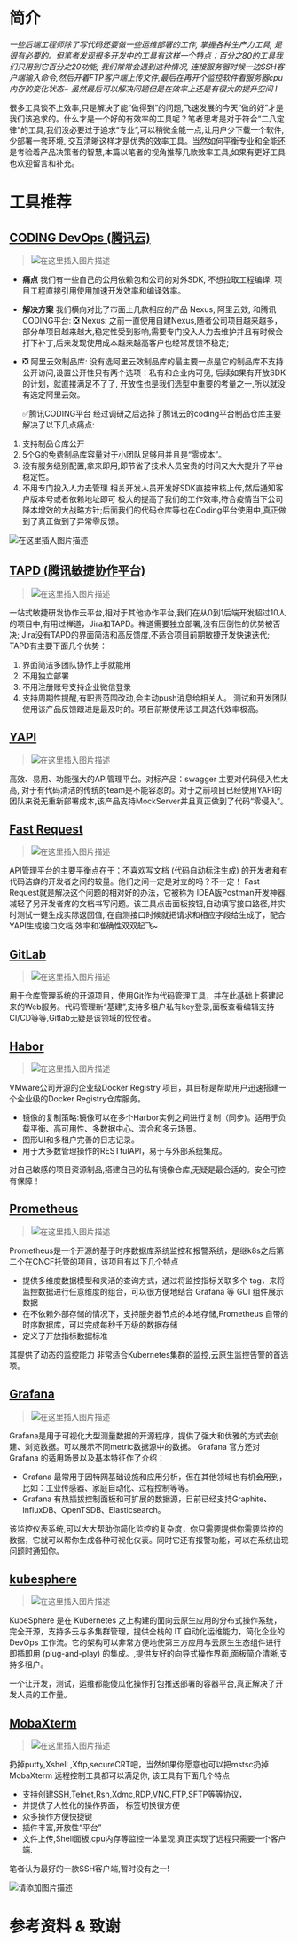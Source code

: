 ﻿# 简介  
*一些后端工程师除了写代码还要做一些运维部署的工作, 掌握各种生产力工具, 是很有必要的。但笔者发现很多开发中的工具有这样一个特点：百分之80的工具我们只用到它百分之20功能, 我们常常会遇到这种情况, 连接服务器时候一边SSH客户端输入命令,然后开着FTP客户端上传文件,最后在再开个监控软件看服务器cpu 内存的变化状态~ 虽然最后可以解决问题但是在效率上还是有很大的提升空间 !* 

很多工具谈不上效率,只是解决了能“做得到”的问题,飞速发展的今天“做的好”才是我们该追求的。什么才是一个好的有效率的工具呢？笔者思考是对于符合“二八定律”的工具,我们没必要过于追求“专业”,可以稍微全能一点,让用户少下载一个软件,少部署一套环境, 交互清晰这样才是优秀的效率工具。当然如何平衡专业和全能还是考验着产品决策者的智慧,本篇以笔者的视角推荐几款效率工具,如果有更好工具也欢迎留言和补充。



# 工具推荐
##   [CODING DevOps (腾讯云)](https://cloud.tencent.com/product/coding)  
>![在这里插入图片描述](https://img-blog.csdnimg.cn/0d562d93f016485392841bbea9b0e589.png)

- **痛点**
我们有一些自己的公用依赖包和公司的对外SDK, 不想拉取工程编译, 项目工程直接引用使用加速开发效率和编译效率。
- **解决方案**
我们横向对比了市面上几款相应的产品 Nexus, 阿里云效, 和腾讯CODING平台: 
❎ Nexus: 
之前一直使用自建Nexus,随者公司项目越来越多，部分单项目越来越大,稳定性受到影响,需要专门投入人力去维护并且有时候会打下补丁,后来发现使用成本越来越高客户也经常反馈不稳定;

- ❎ 阿里云效制品库: 
	没有选阿里云效制品库的最主要一点是它的制品库不支持公开访问,设置公开性只有两个选项：私有和企业内可见, 后续如果有开放SDK的计划，就直接满足不了了, 开放性也是我们选型中重要的考量之一,所以就没有选定阿里云效。

	✅腾讯CODING平台
	经过调研之后选择了腾讯云的coding平台制品仓库主要解决了以下几点痛点:  
1. 支持制品仓库公开
2. 5个G的免费制品库容量对于小团队足够用并且是“零成本”。
3. 没有服务级别配置,拿来即用,即节省了技术人员宝贵的时间又大大提升了平台稳定性。
4. 不用专门投入人力去管理 相关开发人员开发好SDK直接审核上传,然后通知客户版本号或者依赖地址即可
极大的提高了我们的工作效率,符合疫情当下公司降本增效的大战略方针;后面我们的代码仓库等也在Coding平台使用中,真正做到了真正做到了异常零反馈。

![在这里插入图片描述](https://img-blog.csdnimg.cn/fb75125434b7450ebc147e46728643f2.png)





## [TAPD (腾讯敏捷协作平台) ](https://www.tapd.cn/)  
>![在这里插入图片描述](https://img-blog.csdnimg.cn/b94ee4ca030242bf80496440bbf4a599.png)

一站式敏捷研发协作云平台,相对于其他协作平台,我们在从0到1后端开发超过10人的项目中,有用过禅道，Jira和TAPD。禅道需要独立部署,没有压倒性的优势被否决; Jira没有TAPD的界面简洁和高反馈度,不适合项目前期敏捷开发快速迭代; TAPD有主要下面几个优势：
1. 界面简洁多团队协作上手就能用
2. 不用独立部署
3. 不用注册账号支持企业微信登录
4. 支持周期性提醒,有职责范围改动,会主动push消息给相关人。
测试和开发团队使用该产品反馈跟进是最及时的。项目前期使用该工具迭代效率极高。

## [YAPI](https://yapi.pro/)
> ![在这里插入图片描述](https://img-blog.csdnimg.cn/bb2334c78df84e6780a8ff5b0c677396.png)

高效、易用、功能强大的API管理平台。对标产品：swagger 主要对代码侵入性太高, 对于有代码清洁的传统的team是不能容忍的。对于之前项目已经使用YAPI的团队来说无重新部署成本,该产品支持MockServer并且真正做到了代码“零侵入”。

## [Fast Request](https://dromara.gitee.io/fast-request/)  
>![在这里插入图片描述](https://img-blog.csdnimg.cn/img_convert/397164352aca09324ead8acc8605164f.gif)

API管理平台的主要平衡点在于：不喜欢写文档 (代码自动标注生成) 的开发者和有代码洁癖的开发者之间的较量。他们之间一定是对立的吗？不一定！
Fast Request就是解决这个问题的相对好的办法，它被称为 IDEA版Postman开发神器,减轻了另开发者疼的文档书写问题。该工具点击面板按钮,自动填写接口路径,并实时测试一键生成实际返回值, 在自测接口时候就把请求和相应字段给生成了，配合YAPI生成接口文档,效率和准确性双双起飞~




## [GitLab](https://gitlab.com/)
> ![在这里插入图片描述](https://img-blog.csdnimg.cn/9998f561479141a180a16ba86120a7a1.png)

用于仓库管理系统的开源项目，使用Git作为代码管理工具，并在此基础上搭建起来的Web服务。代码管理新“基建”,支持多租户私有key登录,面板查看编辑支持CI/CD等等,Gitlab无疑是该领域的佼佼者。

## [Habor](https://goharbor.io/)  
>![在这里插入图片描述](https://img-blog.csdnimg.cn/0fb024708f0d4bb195818af56f97a033.png)

VMware公司开源的企业级Docker Registry 项目，其目标是帮助用户迅速搭建一个企业级的Docker Registry仓库服务。
- 镜像的复制策略:镜像可以在多个Harbor实例之间进行复制（同步)。适用于负载平衡、高可用性、多数据中心、混合和多云场景。
- 图形UI和多租户完善的日志记录。
- 用于大多数管理操作的RESTfulAPl，易于与外部系统集成。



对自己敏感的项目资源制品,搭建自己的私有镜像仓库,无疑是最合适的。安全可控有保障！
## [ Prometheus ](https://prometheus.io/)
>![在这里插入图片描述](https://img-blog.csdnimg.cn/8d96278562df4290a458486e6512a3e7.png)

Prometheus是一个开源的基于时序数据库系统监控和报警系统，是继k8s之后第二个在CNCF托管的项目，该项目有以下几个特点

- 提供多维度数据模型和灵活的查询方式，通过将监控指标关联多个 tag，来将监控数据进行任意维度的组合，可以很方便地结合 Grafana 等 GUI 组件展示数据
- 在不依赖外部存储的情况下，支持服务器节点的本地存储,Prometheus 自带的时序数据库，可以完成每秒千万级的数据存储
- 定义了开放指标数据标准



其提供了动态的监控能力 非常适合Kubernetes集群的监控,云原生监控告警的首选项。


## [Grafana](https://grafana.com/)  

>![在这里插入图片描述](https://img-blog.csdnimg.cn/882693db4a744d439e463d21e052cc3b.png)

Grafana是用于可视化大型测量数据的开源程序，提供了强大和优雅的方式去创建、浏览数据。可以展示不同metric数据源中的数据。
Grafana 官方还对 Grafana 的适用场景以及基本特征作了介绍：
- Grafana 最常用于因特网基础设施和应用分析，但在其他领域也有机会用到，比如：工业传感器、家庭自动化、过程控制等等。
-  Grafana 有热插拔控制面板和可扩展的数据源，目前已经支持Graphite、InfluxDB、OpenTSDB、Elasticsearch。

该监控仪表系统,可以大大帮助你简化监控的复杂度，你只需要提供你需要监控的数据，它就可以帮你生成各种可视化仪表。同时它还有报警功能，可以在系统出现问题时通知你。

##  [kubesphere](https://kubesphere.com.cn/)  
>![在这里插入图片描述](https://img-blog.csdnimg.cn/4da33184703c41888cff16ba804adbba.png)

KubeSphere 是在 Kubernetes 之上构建的面向云原生应用的分布式操作系统，完全开源，支持多云与多集群管理，提供全栈的 IT 自动化运维能力，简化企业的 DevOps 工作流。它的架构可以非常方便地使第三方应用与云原生生态组件进行即插即用 (plug-and-play) 的集成。,提供友好的向导式操作界面,面板简介清晰,支持多租户。
<!--                  
KubeSphere 为用户提供构建企业级 Kubernetes 环境所需的多项功能，例如多云与多集群管理、Kubernetes 资源管理、DevOps、应用生命周期管理、微服务治理（服务网格）、日志查询与收集、服务与网络、多租户管理、监控告警、事件与审计查询、存储管理、访问权限控制、GPU 支持、网络策略、镜像仓库管理以及安全管理等。
-->
一个让开发，测试，运维都能傻瓜化操作打包推送部署的容器平台,真正解决了开发人员的工作量。


## [MobaXterm ](https://mobaxterm.mobatek.net/)  
>![在这里插入图片描述](https://img-blog.csdnimg.cn/9915b7dcff7c4f61b7edcd03a9b93ce4.png)

扔掉putty,Xshell ,Xftp,secureCRT吧，当然如果你愿意也可以把mstsc扔掉MobaXterm 远程控制工具都可以满足你, 该工具有下面几个特点
- 支持创建SSH,Telnet,Rsh,Xdmc,RDP,VNC,FTP,SFTP等等协议，
- 并提供了人性化的操作界面， 标签切换很方便
- 众多操作方便快捷键
- 插件丰富,开放性“平台”
- 文件上传,Shell面板,cpu内存等监控一体呈现,真正实现了远程只需要一个客户端. 

笔者认为最好的一款SSH客户端,暂时没有之一!

![请添加图片描述](https://img-blog.csdnimg.cn/99dbfbc10bf84359857fa8c4bd389caa.jpeg)



# 参考资料 & 致谢
